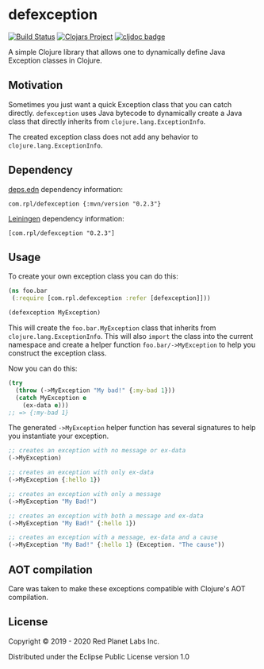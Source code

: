 # defexception
[![Build Status](https://travis-ci.org/redplanetlabs/defexception.svg?branch=master)](https://travis-ci.org/redplanetlabs/defexception)
[![Clojars Project](https://img.shields.io/clojars/v/com.rpl/defexception.svg)](https://clojars.org/com.rpl/defexception)
[![cljdoc
badge](https://cljdoc.org/badge/com.rpl/defexception)](https://cljdoc.org/d/com.rpl/defexception/CURRENT)

A simple Clojure library that allows one to dynamically define Java Exception classes in Clojure.

## Motivation

Sometimes you just want a quick Exception class that you can catch
directly. `defexception` uses Java bytecode to dynamically create a
Java class that directly inherits from `clojure.lang.ExceptionInfo`.

The created exception class does not add any behavior to `clojure.lang.ExceptionInfo`.

## Dependency


[deps.edn](https://clojure.org/guides/deps_and_cli) dependency information:

```
com.rpl/defexception {:mvn/version "0.2.3"}
```

[Leiningen](https://github.com/technomancy/leiningen/) dependency information:

```
[com.rpl/defexception "0.2.3"]
```

## Usage

To create your own exception class you can do this:

```clojure
(ns foo.bar
 (:require [com.rpl.defexception :refer [defexception]]))

(defexception MyException)
```

This will create the `foo.bar.MyException` class that inherits from
`clojure.lang.ExceptionInfo`. This will also `import` the class into
the current namespace and create a helper function
`foo.bar/->MyException` to help you construct the exception class.

Now you can do this:

```clojure
(try
  (throw (->MyException "My bad!" {:my-bad 1}))
  (catch MyException e
    (ex-data e)))
;; => {:my-bad 1}
```

The generated `->MyException` helper function has several signatures
to help you instantiate your exception.

```clojure
;; creates an exception with no message or ex-data
(->MyException)

;; creates an exception with only ex-data
(->MyException {:hello 1})

;; creates an exception with only a message
(->MyException "My Bad!")

;; creates an exception with both a message and ex-data
(->MyException "My Bad!" {:hello 1})

;; creates an exception with a message, ex-data and a cause
(->MyException "My Bad!" {:hello 1} (Exception. "The cause"))
```

## AOT compilation

Care was taken to make these exceptions compatible with Clojure's AOT
compilation.

## License

Copyright © 2019 - 2020 Red Planet Labs Inc.

Distributed under the Eclipse Public License version 1.0

